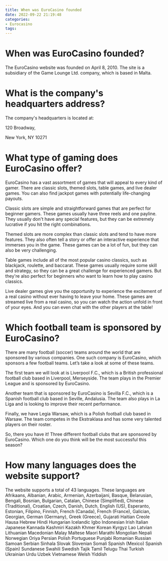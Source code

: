 ```yaml
---
title: When was EuroCasino founded 
date: 2022-09-22 21:19:48
categories:
- Eurocasino
tags:
---
```



#  When was EuroCasino founded? 

The EuroCasino website was founded on April 8, 2010. The site is a subsidiary of the Game Lounge Ltd. company, which is based in Malta.

#  What is the company's headquarters address? 

The company's headquarters is located at:

120 Broadway,

New York, NY 10271

#  What type of gaming does EuroCasino offer? 

EuroCasino has a vast assortment of games that will appeal to every kind of gamer. There are classic slots, themed slots, table games, and live dealer games. You can also find jackpot games with potentially life-changing payouts.

Classic slots are simple and straightforward games that are perfect for beginner gamers. These games usually have three reels and one payline. They usually don't have any special features, but they can be extremely lucrative if you hit the right combinations.

Themed slots are more complex than classic slots and tend to have more features. They also often tell a story or offer an interactive experience that immerses you in the game. These games can be a lot of fun, but they can also be very challenging.

Table games include all of the most popular casino classics, such as blackjack, roulette, and baccarat. These games usually require some skill and strategy, so they can be a great challenge for experienced gamers. But they're also perfect for beginners who want to learn how to play casino classics.

Live dealer games give you the opportunity to experience the excitement of a real casino without ever having to leave your home. These games are streamed live from a real casino, so you can watch the action unfold in front of your eyes. And you can even chat with the other players at the table!

#  Which football team is sponsored by EuroCasino? 

There are many football (soccer) teams around the world that are sponsored by various companies. One such company is EuroCasino, which sponsors a few football teams. Let’s take a look at some of these teams.

The first team we will look at is Liverpool F.C., which is a British professional football club based in Liverpool, Merseyside. The team plays in the Premier League and is sponsored by EuroCasino.

Another team that is sponsored by EuroCasino is Sevilla F.C., which is a Spanish football club based in Seville, Andalusia. The team also plays in La Liga and is looking to improve their recent performance.

Finally, we have Legia Warsaw, which is a Polish football club based in Warsaw. The team competes in the Ekstraklasa and has some very talented players on their roster.

So, there you have it! Three different football clubs that are sponsored by EuroCasino. Which one do you think will be the most successful this season?

#  How many languages does the website support?

The website supports a total of 43 languages. These languages are Afrikaans, Albanian, Arabic, Armenian, Azerbaijani, Basque, Belarusian, Bengali, Bosnian, Bulgarian, Catalan, Chinese (Simplified), Chinese (Traditional), Croatian, Czech, Danish, Dutch, English (US), Esperanto, Estonian, Filipino, Finnish, French (Canada), French (France), Galician, Georgian, German (Germany), Greek (Greece), Gujarati Haitian Creole Hausa Hebrew Hindi Hungarian Icelandic Igbo Indonesian Irish Italian Japanese Kannada Kashmiri Kazakh Khmer Korean Kyrgyz Lao Latvian Lithuanian Macedonian Malay Maltese Maori Marathi Mongolian Nepali Norwegian Oriya Persian Polish Portuguese Punjabi Romanian Russian Samoan Serbian Sinhala Slovak Slovenian Somali Spanish (Mexico) Spanish (Spain) Sundanese Swahili Swedish Tajik Tamil Telugu Thai Turkish Ukrainian Urdu Uzbek Vietnamese Welsh Yiddish